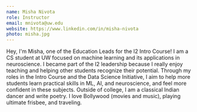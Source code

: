 ```yaml
---
name: Misha Nivota
role: Instructor
email: mnivota@uw.edu
website: https://www.linkedin.com/in/misha-nivota
photo: misha.jpg
---
```


Hey, I'm Misha, one of the Education Leads for the I2 Intro Course! I am a CS student at UW focused on machine learning and its applications in neuroscience. I became part of the I2 leadership because I really enjoy teaching and helping other students recognize their potential. Through my roles in the Intro Course and the Data Science Initiative, I aim to help more students learn practical skills in ML, AI, and neuroscience, and feel more confident in these subjects. Outside of college, I am a classical Indian dancer and write poetry. I love Bollywood (movies and music), playing ultimate frisbee, and traveling.

